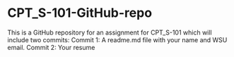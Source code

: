 # CPT_S-101-GitHub-repo
This is a GitHub repository for an assignment for CPT_S-101 which will include two commits: Commit 1: A readme.md file with your name and WSU email. Commit 2: Your resume
